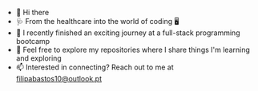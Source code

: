 - 👋 Hi there
- 🩺 From the healthcare into the world of coding 🖥️
- 🌱 I recently finished an exciting journey at a full-stack programming bootcamp
- 👀 Feel free to explore my repositories where I share things I'm learning and exploring
- 📫 Interested in connecting? Reach out to me at filipabastos10@outlook.pt



<!---
f-bastos/f-bastos is a ✨ special ✨ repository because its `README.md` (this file) appears on your GitHub profile.
You can click the Preview link to take a look at your changes.
--->
